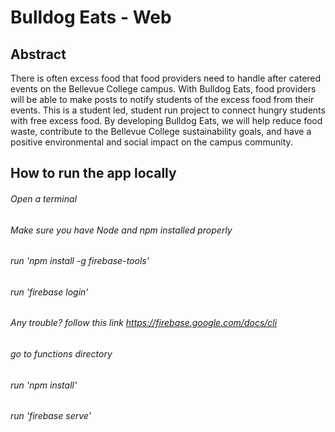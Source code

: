 Bulldog Eats - Web
===================================


Abstract
--------------

There is often excess food that food providers need to handle after catered events on the Bellevue College campus. With Bulldog Eats, food providers will be able to make posts to notify students of the excess food from their events. This is a student led, student run project to connect hungry students with free excess food. By developing Bulldog Eats, we will help reduce food waste, contribute to the Bellevue College sustainability goals, and have a positive environmental and social impact on the campus community.

How to run the app locally
--------------

###### Open a terminal
###### Make sure you have Node and npm installed properly
###### run 'npm install -g firebase-tools'
###### run 'firebase login'
###### Any trouble? follow this link https://firebase.google.com/docs/cli
###### go to functions directory
###### run 'npm install'
###### run 'firebase serve'
